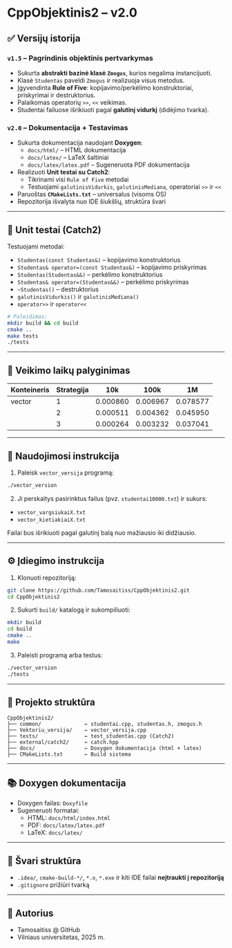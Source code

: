 # CppObjektinis2 – v2.0

## ✅ Versijų istorija

### `v1.5` – Pagrindinis objektinis pertvarkymas
- Sukurta **abstrakti bazinė klasė `Zmogus`**, kurios negalima instancijuoti.
- Klasė `Studentas` paveldi `Zmogus` ir realizuoja visus metodus.
- Įgyvendinta **Rule of Five**: kopijavimo/perkėlimo konstruktoriai, priskyrimai ir destruktorius.
- Palaikomas operatorių `>>`, `<<` veikimas.
- Studentai failuose išrikiuoti pagal **galutinį vidurkį** (didėjimo tvarka).

### `v2.0` – Dokumentacija + Testavimas
- Sukurta dokumentacija naudojant **Doxygen**:
  - `docs/html/` – HTML dokumentacija
  - `docs/latex/` – LaTeX šaltiniai
  - `docs/latex/latex.pdf` – Sugeneruota PDF dokumentacija
- Realizuoti **Unit testai su Catch2**:
  - Tikrinami visi `Rule of Five` metodai
  - Testuojami `galutinisVidurkis`, `galutinisMediana`, operatoriai `>>` ir `<<`
- Paruoštas **`CMakeLists.txt`** – universalus (visoms OS)
- Repozitorija išvalyta nuo IDE šiukšlių, struktūra švari

---

## 🧪 Unit testai (Catch2)

Testuojami metodai:

- `Studentas(const Studentas&)` – kopijavimo konstruktorius
- `Studentas& operator=(const Studentas&)` – kopijavimo priskyrimas
- `Studentas(Studentas&&)` – perkėlimo konstruktorius
- `Studentas& operator=(Studentas&&)` – perkėlimo priskyrimas
- `~Studentas()` – destruktorius
- `galutinisVidurkis()` ir `galutinisMediana()`
- `operator>>` ir `operator<<`

```bash
# Paleidimas:
mkdir build && cd build
cmake ..
make tests
./tests
```

---

## 📸 Veikimo laikų palyginimas

| Konteineris | Strategija | 10k      | 100k     | 1M       |
|-------------|------------|----------|----------|----------|
| vector      | 1          | 0.000860 | 0.006967 | 0.078577 |
|             | 2          | 0.000511 | 0.004362 | 0.045950 |
|             | 3          | 0.000264 | 0.003232 | 0.037041 |

---

## 📝 Naudojimosi instrukcija

1. Paleisk `vector_versija` programą:

```bash
./vector_version
```

2. Ji perskaitys pasirinktus failus (pvz. `studentai10000.txt`) ir sukurs:

- `vector_vargsiukaiX.txt`
- `vector_kietiakiaiX.txt`

Failai bus išrikiuoti pagal galutinį balą nuo mažiausio iki didžiausio.

---

## ⚙️ Įdiegimo instrukcija

1. Klonuoti repozitoriją:

```bash
git clone https://github.com/Tamosaitiss/CppObjektinis2.git
cd CppObjektinis2
```

2. Sukurti `build/` katalogą ir sukompiliuoti:

```bash
mkdir build
cd build
cmake ..
make
```

3. Paleisti programą arba testus:

```bash
./vector_version
./tests
```

---

## 📁 Projekto struktūra

```
CppObjektinis2/
├── common/              ← studentai.cpp, studentas.h, zmogus.h
├── Vektoriu_versija/    ← vector_versija.cpp
├── tests/               ← test_studentas.cpp (Catch2)
├── external/catch2/     ← catch.hpp
├── docs/                ← Doxygen dokumentacija (html + latex)
├── CMakeLists.txt       ← Build sistema
```

---

## 📚 Doxygen dokumentacija

- Doxygen failas: `Doxyfile`
- Sugeneruoti formatai:
  - HTML: `docs/html/index.html`
  - PDF: `docs/latex/latex.pdf`
  - LaTeX: `docs/latex/`

---

## 🧹 Švari struktūra

- `.idea/`, `cmake-build-*/`, `*.o`, `*.exe` ir kiti IDE failai **neįtraukti į repozitoriją**
- `.gitignore` prižiūri tvarką

---

## 📌 Autorius

- Tamosaitiss @ GitHub
- Vilniaus universitetas, 2025 m.

